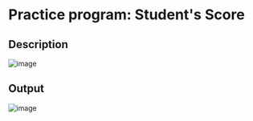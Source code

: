 # Practice program: Student's Score

## Description

![image](https://github.com/Tan12d/PWC_RDBMS_using_Oracle/assets/100254217/5ff56fb8-f333-4636-b4ec-6e4e3c78bfb9)

## Output

![image](https://github.com/Tan12d/PWC_RDBMS_using_Oracle/assets/100254217/9d33c947-b70d-4ed2-9ebd-c0c5c062717c)
